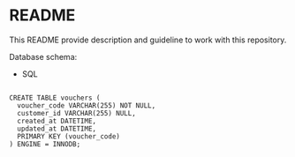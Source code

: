 # README

This README provide description and guideline to work with this repository.

Database schema:

* SQL

<pre><code>
CREATE TABLE vouchers (
  voucher_code VARCHAR(255) NOT NULL,
  customer_id VARCHAR(255) NULL,
  created_at DATETIME,
  updated_at DATETIME,
  PRIMARY KEY (voucher_code)
) ENGINE = INNODB;
</code></pre>

